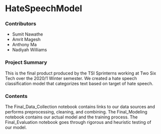 # HateSpeechModel

### Contributors
- Sumit Nawathe
- Amrit Magesh
- Anthony Ma
- Nadiyah Williams

### Project Summary
This is the final product produced by the TSI Sprinterns working at Two Six Tech over the 2020/1 Winter semester.
We created a hate speech classification model that categorizes text based on target of hate speech.

### Contents
The Final_Data_Collection notebook contains links to our data sources and performs preprocessing, cleaning, and combining.
The Final_Modeling notebook contains our actual model and the training process.
The Final_Evaluation notebook goes through rigorous and heuristic testing of our model.



